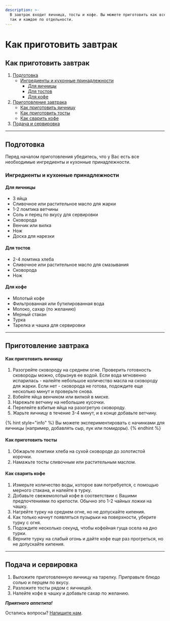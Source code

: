 ```yaml
---
description: >-
  В завтрак входит яичница, тосты и кофе. Вы можете приготовить как все блюда,
  так и каждое по отдельности.
---
```


# Как приготовить завтрак

## Как приготовить завтрак

1. [Подготовка](https://github.com/AnnaKhamylova1/gitbook1/blob/main/README%20\(1\).md#podgotovka)
   * [Ингредиенты и кухонные принадлежности](kak-prigotovit-zavtrak.md#ingredienty-i-kukhonnye-prinadlezhnosti)
     * [Для яичницы](kak-prigotovit-zavtrak.md#dlya-yaichnicy)
     * [Для тостов ](kak-prigotovit-zavtrak.md#dlya-tostov)
     * [Для кофе](kak-prigotovit-zavtrak.md#dlya-kofe)
2. [Приготовление завтрака](https://github.com/AnnaKhamylova1/gitbook1/blob/main/README%20\(1\).md#prigotovlenie-zavtraka)
   * [Как приготовить яичницу](https://github.com/AnnaKhamylova1/gitbook1/blob/main/README%20\(1\).md#kak-prigotovit-yaichnicu)
   * [Как приготовить тосты](https://github.com/AnnaKhamylova1/gitbook1/blob/main/README%20\(1\).md#kak-prigotovit-tosty)
   * [Как сварить кофе](https://github.com/AnnaKhamylova1/gitbook1/blob/main/README%20\(1\).md#kak-prigotovit-kofe)
3. [Подача и сервировка](https://github.com/AnnaKhamylova1/gitbook1/blob/main/README%20\(1\).md#podacha-i-servirovka)

***

## Подготовка

Перед началом приготовления убедитесь, что у Вас есть все необходимые ингредиенты и кухонные принадлежности.

### Ингредиенты и кухонные принадлежности

#### Для яичницы

* 3 яйца
* Сливочное или растительное масло для жарки
* 1-2 ломтика ветчины
* Соль и перец по вкусу для сервировки
* Сковорода
* Венчик или вилка
* Нож
* Доска для нарезки

#### Для тостов

* 2-4 ломтика хлеба
* Сливочное или растительное масло для смазывания
* Сковорода
* Нож

#### Для кофе

* Молотый кофе
* Фильтрованная или бутилированная вода
* Молоко, сахар (по желанию)
* Мерный стакан
* Турка
* Тарелка и чашка для сервировки

***

## Приготовление завтрака

#### Как приготовить яичницу

1. Разогрейте сковороду на среднем огне. Проверить готовность сковороды можно, сбрызнув ее водой. Если вода мгновенно испарилась - налейте небольшое количество масла на сковороду для жарки. Если нет - сковорода не готова, подождите еще несколько минут и проверьте снова.
2. Взбейте яйца венчиком или вилкой в миске.
3. Нарежьте ветчину на небольшие кусочки.
4. Перелейте взбитые яйца на разогретую сковороду.&#x20;
5. Жарьте яичницу в течение 3-4 минут, и в конце добавьте ветчину.

{% hint style="info" %}
Вы можете экспериментировать с начинками для яичницы (например, добавлять сыр, лук или помидоры).&#x20;
{% endhint %}

#### Как приготовить тосты

1. Обжарьте ломтики хлеба на сухой сковороде до золотистой корочки.
2. Намажьте тосты сливочным или растительным маслом.

#### Как сварить кофе

1. Измерьте количество воды, которое вам потребуется, с помощью мерного стакана, и налейте в турку.
2. Добавьте свежемолотый кофе в соответствии с Вашими предпочтениями по крепости. Обычно это 1-2 чайных ложки на чашку.
3. Нагрейте турку на среднем огне, но не допускайте кипения.
4. Как только начнут появляться пузырьки на поверхности, уберите турку с огня.
5. Подождите несколько секунд, чтобы кофейная гуща осела на дно турки.
6. Верните турку на слабый огонь и дайте кофе еще раз прогреться, но не допускайте кипения.

***

## Подача и сервировка

1. Выложите приготовленную яичницу на тарелку. Приправьте блюдо солью и перцем по вкусу.
2. Разложите тосты рядом с яичницей.
3. Налейте кофе в чашку и добавьте сахар по желанию.

_**Приятного аппетита!**_

Остались вопросы? [Напишите нам](https://mail.ru/).
